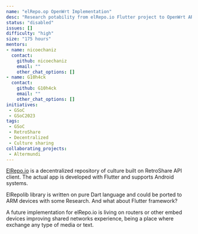 ```yaml
---
name: "elRepo.op OpenWrt Implementation"
desc: "Research potability from elRepo.io Flutter project to OpenWrt ARM devices"
status: "disabled"
issues: []
difficulty: "high"
size: "175 hours"
mentors:
- name: nicoechaniz
  contact:
    github: nicoechaniz
    email: ""
    other_chat_options: []
- name: G10h4ck
  contact:
    github: G10h4ck
    email: ""
    other_chat_options: []
initiatives:
 - GSoC
 - GSoC2023
tags:
 - GSoC
 - RetroShare
 - Decentralized
 - Culture sharing
collaborating_projects:
 - Altermundi
---
```


[ElRepo.io](https://elrepo.io) is a decentralized repository of culture built on RetroShare API client.
The actual app is developed with Flutter and supports Android systems.

ElRepolib library is written on pure Dart language and could be ported to ARM devices with some Research.
And what about Flutter framework?

A future implementation for elRepo.io is living on routers or other embed devices improving shared
networks experience, being a place where exchange any type of media or text.
